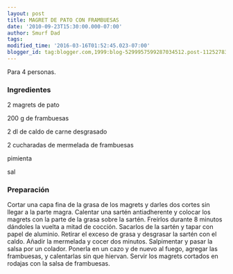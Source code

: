 ```yaml
---
layout: post
title: MAGRET DE PATO CON FRAMBUESAS
date: '2010-09-23T15:30:00.000-07:00'
author: Smurf Dad
tags: 
modified_time: '2016-03-16T01:52:45.023-07:00'
blogger_id: tag:blogger.com,1999:blog-5299957599287034512.post-1125278306755436586
---
```


Para 4 personas.

<h3>Ingredientes</h3>

2 magrets de pato

200 g de frambuesas

2 dl de caldo de carne desgrasado

2 cucharadas de mermelada de frambuesas

pimienta

sal

<h3>Preparación</h3>

Cortar una capa fina de la grasa de los magrets y darles dos cortes sin llegar a la parte magra. Calentar una sartén antiadherente y colocar los magrets con la parte de la grasa sobre la sartén. Freírlos durante 8 minutos dándoles la vuelta a mitad de cocción. Sacarlos de la sartén y tapar con papel de aluminio. Retirar el exceso de grasa y desgrasar la sartén con el caldo. Añadir la mermelada y cocer dos minutos. Salpimentar y pasar la salsa por un colador. Ponerla en un cazo y de nuevo al fuego, agregar las frambuesas, y calentarlas sin que hiervan. Servir los magrets cortados en rodajas con la salsa de frambuesas.

